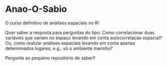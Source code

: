 # Anao-O-Sabio

O curso definitivo de análises espaciais no R!

Quer saber a resposta para perguntas do tipo: Como correlacionar duas variáveis que variam no espaço levando em conta autocorrelação espacial? Ou, como realizar análises espaciais levando em conta apenas determinados lugares; e.g., só o ambiente marinho?

Pergunte ao pequeno repositório de saber!!
